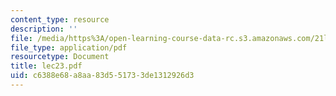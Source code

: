 ```yaml
---
content_type: resource
description: ''
file: /media/https%3A/open-learning-course-data-rc.s3.amazonaws.com/21l-450-literature-and-ethical-values-fall-2002/c6388e68a8aa83d551733de1312926d3_lec23.pdf
file_type: application/pdf
resourcetype: Document
title: lec23.pdf
uid: c6388e68-a8aa-83d5-5173-3de1312926d3
---
```


